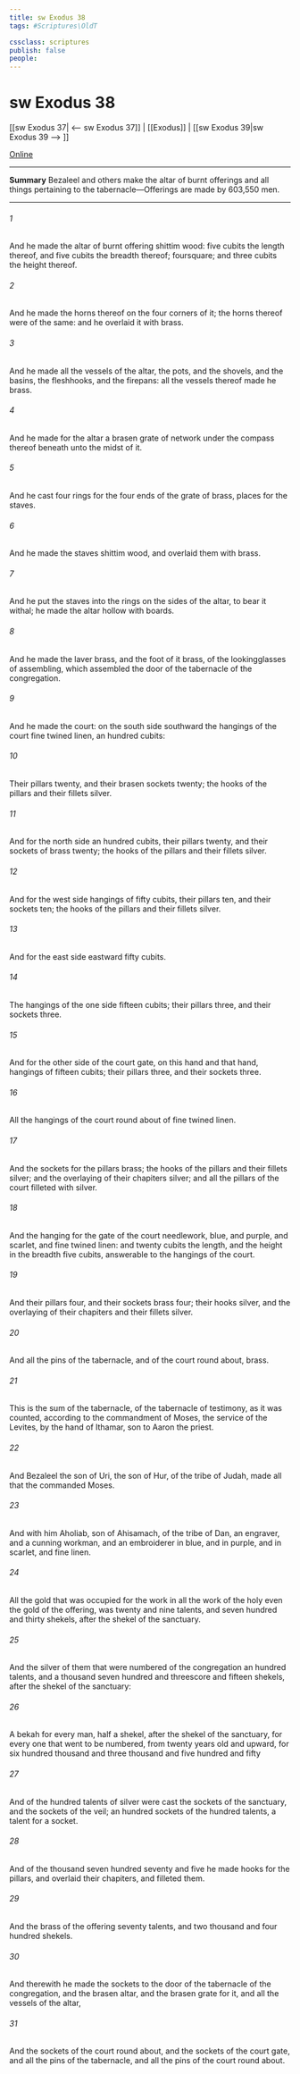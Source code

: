 ```yaml
---
title: sw Exodus 38
tags: #Scriptures\OldT

cssclass: scriptures
publish: false
people:
---
```


# sw Exodus 38
[[sw Exodus 37| <-- sw Exodus 37]] | [[Exodus]] | [[sw Exodus 39|sw Exodus 39 --> ]]

[Online](https://churchofjesuschrist.org/study/scriptures/ot/ex/38?lang=eng)

---
__Summary__
Bezaleel and others make the altar of burnt offerings and all things pertaining to the tabernacle—Offerings are made by 603,550 men.

---
###### 1 
And he made the altar of burnt offering  shittim wood: five cubits  the length thereof, and five cubits the breadth thereof;  foursquare; and three cubits the height thereof.

###### 2 
And he made the horns thereof on the four corners of it; the horns thereof were of the same: and he overlaid it with brass.

###### 3 
And he made all the vessels of the altar, the pots, and the shovels, and the basins,  the fleshhooks, and the firepans: all the vessels thereof made he  brass.

###### 4 
And he made for the altar a brasen grate of network under the compass thereof beneath unto the midst of it.

###### 5 
And he cast four rings for the four ends of the grate of brass,  places for the staves.

###### 6 
And he made the staves  shittim wood, and overlaid them with brass.

###### 7 
And he put the staves into the rings on the sides of the altar, to bear it withal; he made the altar hollow with boards.

###### 8 
And he made the laver  brass, and the foot of it  brass, of the lookingglasses of  assembling, which assembled  the door of the tabernacle of the congregation.

###### 9 
And he made the court: on the south side southward the hangings of the court  fine twined linen, an hundred cubits:

###### 10 
Their pillars  twenty, and their brasen sockets twenty; the hooks of the pillars and their fillets  silver.

###### 11 
And for the north side  an hundred cubits, their pillars  twenty, and their sockets of brass twenty; the hooks of the pillars and their fillets  silver.

###### 12 
And for the west side  hangings of fifty cubits, their pillars ten, and their sockets ten; the hooks of the pillars and their fillets  silver.

###### 13 
And for the east side eastward fifty cubits.

###### 14 
The hangings of the one side  fifteen cubits; their pillars three, and their sockets three.

###### 15 
And for the other side of the court gate, on this hand and that hand,  hangings of fifteen cubits; their pillars three, and their sockets three.

###### 16 
All the hangings of the court round about  of fine twined linen.

###### 17 
And the sockets for the pillars  brass; the hooks of the pillars and their fillets  silver; and the overlaying of their chapiters  silver; and all the pillars of the court  filleted with silver.

###### 18 
And the hanging for the gate of the court  needlework,  blue, and purple, and scarlet, and fine twined linen: and twenty cubits  the length, and the height in the breadth  five cubits, answerable to the hangings of the court.

###### 19 
And their pillars  four, and their sockets  brass four; their hooks  silver, and the overlaying of their chapiters and their fillets  silver.

###### 20 
And all the pins of the tabernacle, and of the court round about,  brass.

###### 21 
This is the sum of the tabernacle,  of the tabernacle of testimony, as it was counted, according to the commandment of Moses,  the service of the Levites, by the hand of Ithamar, son to Aaron the priest.

###### 22 
And Bezaleel the son of Uri, the son of Hur, of the tribe of Judah, made all that the  commanded Moses.

###### 23 
And with him  Aholiab, son of Ahisamach, of the tribe of Dan, an engraver, and a cunning workman, and an embroiderer in blue, and in purple, and in scarlet, and fine linen.

###### 24 
All the gold that was occupied for the work in all the work of the holy  even the gold of the offering, was twenty and nine talents, and seven hundred and thirty shekels, after the shekel of the sanctuary.

###### 25 
And the silver of them that were numbered of the congregation  an hundred talents, and a thousand seven hundred and threescore and fifteen shekels, after the shekel of the sanctuary:

###### 26 
A bekah for every man,  half a shekel, after the shekel of the sanctuary, for every one that went to be numbered, from twenty years old and upward, for six hundred thousand and three thousand and five hundred and fifty 

###### 27 
And of the hundred talents of silver were cast the sockets of the sanctuary, and the sockets of the veil; an hundred sockets of the hundred talents, a talent for a socket.

###### 28 
And of the thousand seven hundred seventy and five  he made hooks for the pillars, and overlaid their chapiters, and filleted them.

###### 29 
And the brass of the offering  seventy talents, and two thousand and four hundred shekels.

###### 30 
And therewith he made the sockets to the door of the tabernacle of the congregation, and the brasen altar, and the brasen grate for it, and all the vessels of the altar,

###### 31 
And the sockets of the court round about, and the sockets of the court gate, and all the pins of the tabernacle, and all the pins of the court round about.

